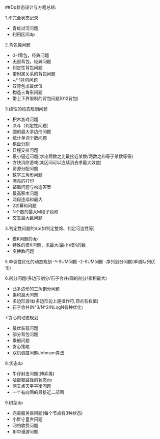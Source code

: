 ##Dp状态设计与方程总结:

1.不完全状态记录 
  - 青蛙过河问题 
  - 利用区间dp
  
2.背包类问题 
  - 0-1背包，经典问题 
  - 无限背包，经典问题 
  - 判定性背包问题 
  - 带附属关系的背包问题 
  - +/-1背包问题 
  - 双背包求最优值 
  - 构造三角形问题 
  - 带上下界限制的背包问题(012背包) 
  
3.线性的动态规划问题 
  - 积木游戏问题 
  - 决斗（判定性问题） 
  - 圆的最大多边形问题 
  - 统计单词个数问题 
  - 棋盘分割 
  - 日程安排问题 
  - 最小逼近问题(求出两数之比最接近某数/两数之和等于某数等等) 
  - 方块消除游戏(某区间可以连续消去求最大效益) 
  - 资源分配问题 
  - 数字三角形问题 
  - 漂亮的打印 
  - 邮局问题与构造答案 
  - 最高积木问题 
  - 两段连续和最大 
  - 2次幂和问题 
  - N个数的最大M段子段和 
  - 交叉最大数问题 
  
4.判定性问题的dp(如判定整除、判定可达性等)     
  - 模K问题的dp 
  - 特殊的模K问题，求最大(最小)模K的数 
  - 变换数问题 
  
5.单调性优化的动态规划 
  -1-SUM问题 
  -2-SUM问题 
  -序列划分问题(单调队列优化) 
  
6.剖分问题(多边形剖分/石子合并/圆的剖分/乘积最大) 
  - 凸多边形的三角剖分问题 
  - 乘积最大问题 
  - 多边形游戏(多边形边上是操作符,顶点有权值) 
  - 石子合并(N^3/N^2/NLogN各种优化) 
  
7.贪心的动态规划 
  - 最优装载问题 
  - 部分背包问题 
  - 乘船问题 
  - 贪心策略 
  - 双机调度问题Johnson算法 
  
8.状态dp 
  - 牛仔射击问题(博弈类) 
  - 哈密顿路径的状态dp 
  - 两支点天平平衡问题 
  - 一个有向图的最接近二部图 
  
9.树型dp 
  - 完美服务器问题(每个节点有3种状态) 
  - 小胖守皇宫问题 
  - 网络收费问题 
  - 树中漫游问题